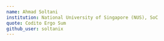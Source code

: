 ```yaml
---
name: Ahmad Soltani
institution: National University of Singapore (NUS), SoC
quote: Codito Ergo Sum
github_user: soltanix
---
```

